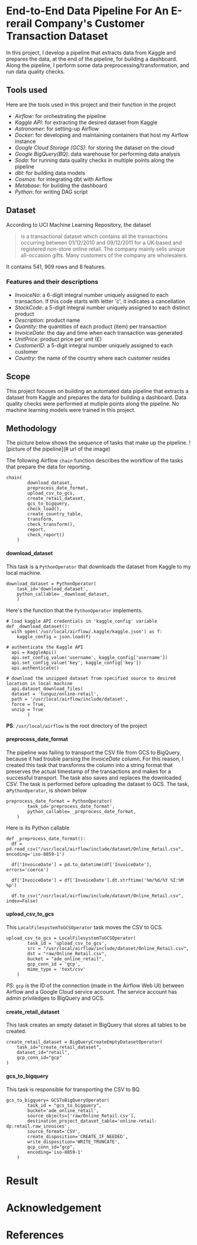 # End-to-End Data Pipeline For An E-rerail Company's Customer Transaction Dataset
In this project, I develop a pipeline that extracts data from Kaggle and prepares the data, at the end of the pipeline, for building a dashboard. 
Along the pipeline, I perform some data preprocessing/transformation, and run data quality checks.

## Tools used
Here are the tools used in this project and their function in the project
- _Airflow_: for orchestrating the pipeline
- _Kaggle API_: for extracting the desired dataset from Kaggle
- _Astronomer_: for setting-up Airflow
- _Docker_: for developing and maintaining containers that host my Airflow instance
- _Google Cloud Storage (GCS)_: for storing the dataset on the cloud
- _Google BigQuery(BQ)_: data warehouse for performing data analysis  
- _Soda_: for running data quality checks in multiple points along the pipeline
- _dbt_: for building data models
- _Cosmos_: for integrating dbt with Airflow
- _Metabase_: for building the dashboard
- _Python_: for writing DAG script

## Dataset
According to UCI Machine Learning Repository, the dataset
> is a transactional dataset which contains all the transactions occurring between 01/12/2010 and 09/12/2011 for a UK-based and registered non-store online retail.
The company mainly sells unique all-occasion gifts. Many customers of the company are wholesalers.

It contains 541, 909 rows and 8 features.

### Features and their descriptions
- _InvoiceNo_: a 6-digit integral number uniquely assigned to each transaction. If this code starts with letter 'c', it indicates a cancellation
- _StockCode_: a 5-digit integral number uniquely assigned to each distinct product
- _Description_: product name
- _Quantity_: the quantities of each product (item) per transaction
- _InvoiceDate_: the day and time when each transaction was generated
- _UnitPrice_: product price per unit (£)
- _CustomerID_: a 5-digit integral number uniquely assigned to each customer
- _Country_: the name of the country where each customer resides

## Scope
This project focuses on building an automated data pipeline that extracts a dataset from Kaggle and prepares the data for building a dashboard.
Data quality checks were performed at mutiple points along the pipeline. No machine learning models were trained in this project.

## Methodology
The picture below shows the sequence of tasks that make up the pipeline.
![picture of the pipeline](# url of the image)

The following Airflow `chain` function describes the workflow of the tasks that prepare the data for reporting.
```
chain(
        download_dataset,
        preprocess_date_format,
        upload_csv_to_gcs,
        create_retail_dataset,
        gcs_to_bigquery,
        check_load(),
        create_country_table,
        transform,
        check_transform(),
        report,
        check_report()
    )
```
#### download_dataset
This task is a `PythonOperator` that downloads the dataset from Kaggle to my local machine.
```
download_dataset = PythonOperator(
    task_id='download_dataset',
    python_callable= _download_dataset,
    )
```
Here's the function that the `PythonOperator` implements.

```
# load kaggle API credentials in 'kaggle_config' variable
def _download_dataset():
  with open('/usr/local/airflow/.kaggle/kaggle.json') as f:
    kaggle_config = json.load(f)

# authenticate the Kaggle API
  api = KaggleApi()
  api.set_config_value('username', kaggle_config['username'])
  api.set_config_value('key', kaggle_config['key'])
  api.authenticate()

# download the unzipped dataset from specified source to desired location in local machine
  api.dataset_download_files(
  dataset = 'tunguz/online-retail',
  path = '/usr/local/airflow/include/dataset',
  force = True,
  unzip = True
        )
```
**PS**: `/usr/local/airflow` is the root directory of the project

#### preprocess_date_format
The pipeline was failing to transport the CSV file from GCS to BigQuery, because it had trouble parsing the _InvoiceDate_ column.
For this reason, I created this task that transforms the column into a string format that preserves the actual timestamp of the transactions and makes for a successful transport.
The task also saves and replaces the downloaded CSV. The task is performed before uploading the dataset to GCS.
The task, a`PythonOperator`, is shown below
```
preprocess_date_format = PythonOperator(
        task_id='preprocess_date_format',
        python_callable= _preprocess_date_format,
    )
```
Here is its Python callable
```
def _preprocess_date_format():
  df = pd.read_csv("/usr/local/airflow/include/dataset/Online_Retail.csv", encoding='iso-8859-1')
  
  df['InvoiceDate'] = pd.to_datetime(df['InvoiceDate'], errors='coerce')
  
  df['InvoiceDate'] = df['InvoiceDate'].dt.strftime('%m/%d/%Y %I:%M %p')
  
  df.to_csv("/usr/local/airflow/include/dataset/Online_Retail.csv", index=False)
```

#### upload_csv_to_gcs
This `LocalFilesystemToGCSOperator` task moves the CSV to GCS.
```
upload_csv_to_gcs = LocalFilesystemToGCSOperator(
        task_id = 'upload_csv_to_gcs',
        src = "/usr/local/airflow/include/dataset/Online_Retail.csv",
        dst = "raw/Online_Retail.csv",
        bucket = "ade_online_retail",
        gcp_conn_id = 'gcp',
        mime_type = 'text/csv'
    )
```
_PS_: `gcp` is the ID of the connection (made in the Airflow Web UI) between Airflow and a Google Cloud service account.
The service account has admin priviledges to BigQuery and GCS.

#### create_retail_dataset
This task creates an empty dataset in BigQuery that stores all tables to be created.
```
create_retail_dataset = BigQueryCreateEmptyDatasetOperator(
	task_id="create_retail_dataset",
	dataset_id="retail",
	gcp_conn_id="gcp"
)
```

#### gcs_to_bigquery
This task is responsible for transporting the CSV to BQ.
```
gcs_to_bigquery= GCSToBigQueryOperator(
        task_id = "gcs_to_bigquery",
        bucket='ade_online_retail',
        source_objects=['raw/Online_Retail.csv'],
        destination_project_dataset_table='online-retail-dp.retail.raw_invoices',
        source_format='CSV',
        create_disposition='CREATE_IF_NEEDED',
        write_disposition='WRITE_TRUNCATE',
        gcp_conn_id="gcp",
        encoding='iso-8859-1'
    )
```


# Result

# Acknowledgement

# References
